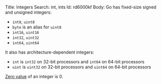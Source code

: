 Title: Integers
Search: int, ints
Id: rd6000kf
Body:
Go has fixed-size signed and unsigned integers:
* `int8`, `uint8`
* `byte` is an alias for `uint8`
* `int16`, `uint16`
* `int32`, `uint32`
* `int64`, `uint64`

It also has architecture-dependent integers:
* `int` is `int32` on 32-bit processors and `int64` on 64-bit processors
* `uint` is `uint32` on 32-bit processors and `uint64` on 64-bit processors

[Zero value](a-6069) of an integer is 0.
